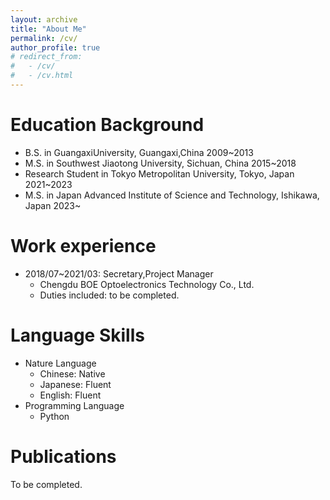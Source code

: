```yaml
---
layout: archive
title: "About Me"
permalink: /cv/
author_profile: true
# redirect_from:
#   - /cv/
#   - /cv.html
---
```



Education Background
======
* B.S. in GuangaxiUniversity, Guangaxi,China  2009~2013
* M.S. in Southwest Jiaotong University, Sichuan, China  2015~2018
* Research Student in Tokyo Metropolitan University, Tokyo, Japan  2021~2023
* M.S. in Japan Advanced Institute of Science and Technology, Ishikawa, Japan  2023~

Work experience
======
* 2018/07~2021/03: Secretary,Project Manager
  * Chengdu BOE Optoelectronics Technology Co., Ltd.
  * Duties included: to be completed. 


Language Skills
======
* Nature Language
  * Chinese: Native
  * Japanese: Fluent
  * English: Fluent
* Programming Language
  * Python 


Publications
======
To be completed.


  


